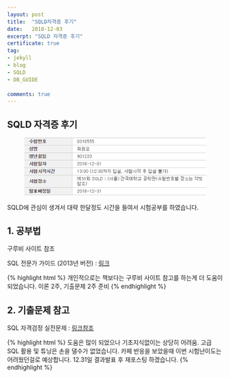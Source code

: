 ```yaml
---
layout: post
title:  "SQLD자격증 후기"
date:   2018-12-03
excerpt: "SQLD 자격증 후기"
certificate: true
tag:
- jekyll
- blog
- SQLD
- DB_GUIDE

comments: true
---
```


## SQLD 자격증 후기

<figure>
    <a href="/assets/img/sqld_cert.png"><img src="/assets/img/sqld_cert.png"></a>
    <!--<figcaption>Caption describing these two images.</figcaption>-->
</figure>

SQLD에 관심이 생겨서 대략 한달정도 시간을 들여서 시험공부를 하였습니다.

## 1. 공부법

<p>구루비 사이트 참조</p>
<p>SQL 전문가 가이드 (2013년 버전) : <a href="http://www.gurubee.net/bookcafe/sqlp_1st">링크</a></p>
{% highlight html %}
개인적으로는 책보다는 구루비 사이트 참고를 하는게 더 도움이 되었습니다.
이론 2주, 기출문제 2주 준비
{% endhighlight %}

## 2. 기출문제 참고
 
<p>SQL 자격검정 실전문제 : <a href="http://www.yes24.com/24/goods/33524934">링크참조</a></p>

{% highlight html %}
도움은 많이 되었으나 기초지식없이는 상당히 어려움.
고급 SQL 활용 및 튜닝은 손을 댈수가 없었습니다.
카페 반응을 보았을때 이번 시험난이도는 어려웠던걸로 예상합니다.
12.31일 결과발표 후 재포스팅 하겠습니다.
{% endhighlight %}